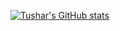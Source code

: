 [![Tushar's GitHub stats](https://github-readme-stats.vercel.app/api?username=tusharsrivastav&show_icons=true&theme=dark#gh-dark-mode-only)](https://github.com/anuraghazra/github-readme-stats)
